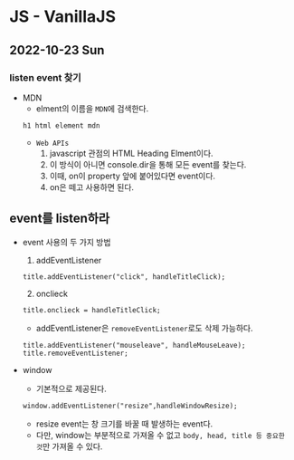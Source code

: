 # JS - VanillaJS
## 2022-10-23 Sun

### listen event 찾기

* MDN
  - elment의 이름을 `MDN`에 검색한다.
  ```
  h1 html element mdn
  ```
  - `Web APIs`
    1. javascript 관점의 HTML Heading Elment이다.
    2. 이 방식이 아니면 console.dir을 통해 모든 event를 찾는다.
    3. 이때, on이 property 앞에 붙어있다면 event이다.
    4. on은 떼고 사용하면 된다.

## event를 listen하라

* event 사용의 두 가지 방법
  1. addEventListener
  ```
  title.addEventListener("click", handleTitleClick);
  ```
  2. onclieck
  ```
  title.onclieck = handleTitleClick;
  ```
  - addEventListener은 `removeEventListener`로도 삭제 가능하다.
  ```
  title.addEventListener("mouseleave", handleMouseLeave);
  title.removeEventListener;
  ```

* window
  - 기본적으로 제공된다.
  ```
  window.addEventListener("resize",handleWindowResize);
  ```
  - resize event는 창 크기를 바꿀 때 발생하는 event다.
  - 다만, window는 부분적으로 가져올 수 없고 `body, head, title 등 중요한 것`만 가져올 수 있다.